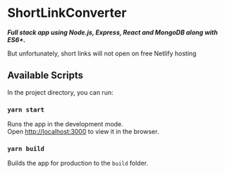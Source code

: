 # ShortLinkConverter

***Full stack app using Node.js, Express, React and MongoDB along with ES6+.***

But unfortunately, short links will not open on free Netlify hosting

## Available Scripts

In the project directory, you can run:

### `yarn start`

Runs the app in the development mode.\
Open [http://localhost:3000](http://localhost:3000) to view it in the browser.

### `yarn build`

Builds the app for production to the `build` folder.
